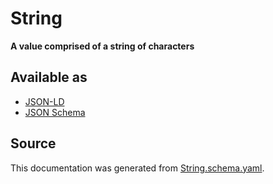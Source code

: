 # String

**A value comprised of a string of characters**

## Available as

- [JSON-LD](https://schema.stenci.la/Text.jsonld)
- [JSON Schema](https://schema.stenci.la/v1/String.schema.json)

## Source

This documentation was generated from [String.schema.yaml](https://github.com/stencila/stencila/blob/master/schema/String.schema.yaml).

